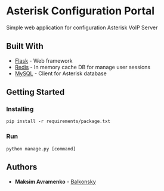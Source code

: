 # Asterisk Configuration Portal

Simple web application for configuration Asterisk VoIP Server

## Built With

* [Flask](https://flask.palletsprojects.com/en/1.1.x/) - Web framework
* [Redis](https://pypi.org/project/redis/) - In memory cache DB for manage user sessions
* [MySQL](https://pypi.org/project/PyMySQL/) - Client for Asterisk database


## Getting Started
### Installing

```
pip install -r requirements/package.txt
```

### Run

```
python manage.py [command]
```

## Authors

* **Maksim Avramenko** - [Balkonsky](https://github.com/balkonsky/)


